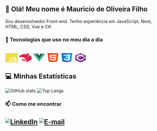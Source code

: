 ## 👋 Olá! Meu nome é Mauricio de Oliveira Filho

Sou desenvolvedor Front-end. Tenho experiência em JavaScript, Nest, HTML, CSS, Vue e C#.

### 🚀 Tecnologias que uso no meu dia a dia
<div style="display: inline_block"><br>
  <img align="center" alt="Mauricio-Js" height="30" width="40" src="https://raw.githubusercontent.com/devicons/devicon/master/icons/javascript/javascript-plain.svg">
  <img align="center" alt="NestJS" height="30" width="40" src="https://raw.githubusercontent.com/devicons/devicon/master/icons/nestjs/nestjs-plain.svg">
  <img align="center" alt="Mauricio-Vue" height="30" width="40" src="https://raw.githubusercontent.com/devicons/devicon/master/icons/vuejs/vuejs-original.svg">
  <img align="center" alt="Mauricio-HTML" height="30" width="40" src="https://raw.githubusercontent.com/devicons/devicon/master/icons/html5/html5-original.svg">
  <img align="center" alt="Mauricio-CSS" height="30" width="40" src="https://raw.githubusercontent.com/devicons/devicon/master/icons/css3/css3-original.svg">
  <img align="center" alt="Mauricio-Csharp" height="30" width="40" src="https://raw.githubusercontent.com/devicons/devicon/master/icons/csharp/csharp-original.svg">
</div>

## 💻 Minhas Estatísticas


![GitHub stats](https://github-readme-stats-yrdr.vercel.app/api?username=MauricioOliveira-Git&show_icons=true&count_private=true&theme=radical)
![Top Langs](https://github-readme-stats-yrdr.vercel.app/api/top-langs/?username=MauricioOliveira-Git&layout=compact)
### 📫 Como me encontrar

[![LinkedIn](https://img.shields.io/badge/-LinkedIn-blue?style=flat-square&logo=linkedin&logoColor=white&link=https://www.linkedin.com/in/mauriciolveira-filho/)](https://www.linkedin.com/in/mauriciolveira-filho/)
[![E-mail](https://img.shields.io/badge/-Email-red?style=flat-square&logo=gmail&logoColor=white&link=mailto:mauricioliveirafilho10@gmail.com)](mailto:mauricioliveirafilho10@gmail.com)
---
